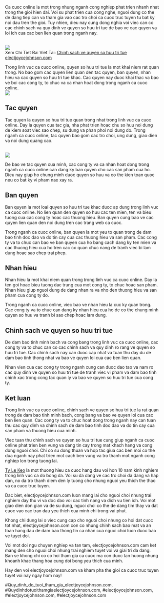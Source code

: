 <p>Ca cuoc online la mot trong nhung nganh cong nghiep phat trien nhanh nhat trong the gioi hien dai. Voi su phat trien cua cong nghe, nguoi dung co the de dang tiep can va tham gia vao cac tro choi ca cuoc truc tuyen tu bat ky noi dau tren the gioi. Tuy nhien, dieu nay cung dong nghia voi viec can co cac chinh sach va quy dinh ve quyen so huu tri tue de bao ve cac quyen va loi ich cua cac ben lien quan trong nganh nay.</p><br><img src="https://electjoycejohnson.com/wp-content/uploads/2025/02/chinh-sach-ve-quyen-so-huu-tri-tue-2.jpg"></br>
Xem Chi Tiet Bai Viet Tai: <a href="https://electjoycejohnson.com/chinh-sach-ve-quyen-so-huu-tri-tue-electjoycejohnson-com/">Chinh sach ve quyen so huu tri tue electjoycejohnson.com</a><p>Trong linh vuc ca cuoc online, quyen so huu tri tue la mot khai niem rat quan trong. No bao gom cac quyen lien quan den tac quyen, ban quyen, nhan hieu va cac quyen so huu tri tue khac. Cac quyen nay duoc khai thac va bao ve boi cac cong ty, to chuc va ca nhan hoat dong trong nganh ca cuoc online.<br><img src="https://electjoycejohnson.com/wp-content/uploads/2025/02/chinh-sach-ve-quyen-so-huu-tri-tue-1.jpg"></br><h2>Tac quyen</h2><p>Tac quyen la quyen so huu tri tue quan trong nhat trong linh vuc ca cuoc online. Day la quyen cua tac gia, nha phat trien hoac chu so huu noi dung de kiem soat viec sao chep, su dung va phan phoi noi dung do. Trong nganh ca cuoc online, tac quyen bao gom cac tro choi, ung dung, giao dien va noi dung quang cao.</p><br><img src="https://electjoycejohnson.com/wp-content/uploads/2025/02/doi-hinh-thi-dau-1.jpg"></br><p>De bao ve tac quyen cua minh, cac cong ty va ca nhan hoat dong trong nganh ca cuoc online can dang ky ban quyen cho cac san pham cua ho. Dieu nay giup ho chung minh duoc quyen so huu va co the kien toan quoc neu co bat ky vi pham nao xay ra.<h2>Ban quyen</h2><p>Ban quyen la mot loai quyen so huu tri tue khac duoc ap dung trong linh vuc ca cuoc online. No lien quan den quyen so huu cac ten mien, ten va bieu tuong cua cac cong ty hoac cac thuong hieu. Ban quyen cung bao ve cac quyen lien quan den noi dung tren cac trang web ca cuoc.</p><p>Trong nganh ca cuoc online, ban quyen la mot yeu to quan trong de dam bao tinh doc dao va do tin cay cua cac thuong hieu va san pham. Cac cong ty va to chuc can bao ve ban quyen cua ho bang cach dang ky ten mien va cac thuong hieu cua ho tren cac co quan chuc nang de tranh viec bi lam dung hoac sao chep trai phep.<h2>Nhan hieu</h2><p>Nhan hieu la mot khai niem quan trong trong linh vuc ca cuoc online. Day la ten goi hoac bieu tuong dac trung cua mot cong ty, to chuc hoac san pham. Nhan hieu giup nguoi dung de dang nhan ra va nho den thuong hieu va san pham cua cong ty do.</p><p>Trong nganh ca cuoc online, viec bao ve nhan hieu la cuc ky quan trong. Cac cong ty va to chuc can dang ky nhan hieu cua ho de co the chung minh quyen so huu va tranh bi sao chep hoac lam dung.</p><h2>Chinh sach ve quyen so huu tri tue</h2><p>De dam bao tinh minh bach va cong bang trong linh vuc ca cuoc online, cac cong ty va to chuc can co cac chinh sach va quy dinh ro rang ve quyen so huu tri tue. Cac chinh sach nay can duoc cap nhat va tuan thu day du de dam bao tinh thong nhat va bao ve quyen loi cua cac ben lien quan.</p><p>Nhan vien cua cac cong ty trong nganh cung can duoc dao tao va nam ro cac quy dinh ve quyen so huu tri tue de tranh viec vi pham va dam bao tinh chinh xac trong cong tac quan ly va bao ve quyen so huu tri tue cua cong ty.</p><h2>Ket luan</h2><p>Trong linh vuc ca cuoc online, chinh sach ve quyen so huu tri tue la rat quan trong de dam bao tinh minh bach, cong bang va bao ve quyen loi cua cac ben lien quan. Cac cong ty va to chuc hoat dong trong nganh nay can tuan thu cac quy dinh va chinh sach de dam bao tinh doc dao va do tin cay cua san pham va thuong hieu cua minh.</p><p>Viec tuan thu chinh sach ve quyen so huu tri tue cung giup nganh ca cuoc online phat trien ben vung va dang tin cay trong mat khach hang va cong dong nguoi choi. Chi co su dong thuan va hop tac giua cac ben moi co the dua nganh nay phat trien mot cach ben vung va tro thanh mot nganh cong nghiep lon trong tuong lai.</p><p><a href="https://electjoycejohnson.com/">Ty Le Keo</a> la mot thuong hieu ca cuoc hang dau voi hon 10 nam kinh nghiem trong linh vuc ca do bong da. Voi su da dang ve cac tro choi da dang va hap dan, no da tro thanh diem den ly tuong cho nhung nguoi yeu thich the thao va ca cuoc truc tuyen.

Dac biet, electjoycejohnson.com luon mang lai cho nguoi choi nhung trai nghiem day thu vi va doc dao voi cac tinh nang va dich vu tien ich. Voi mot giao dien don gian va de su dung, nguoi choi co the de dang tim thay va dat cuoc vao cac tran dau yeu thich cua minh chi trong vai phut.

Khong chi dung lai o viec cung cap cho nguoi choi nhung co hoi dat cuoc tot nhat, electjoycejohnson.com con co nhung chinh sach bao mat va an toan hang dau de dam bao thong tin ca nhan cua nguoi choi luon duoc bao ve tuyet doi.

Voi mot doi ngu chuyen nghiep va tan tam, electjoycejohnson.com cam ket mang den cho nguoi choi nhung trai nghiem tuyet voi va giai tri da dang. Ban se khong chi co co hoi tham gia ca cuoc ma con duoc tan huong nhung khoanh khac thang hoa cung doi bong yeu thich cua minh.

Hay den voi electjoycejohnson.com va kham pha the gioi ca cuoc truc tuyen tuyet voi nay ngay hom nay!</p>
#Quy_dinh_do_tuoi_tham_gia_electjoycejohnson.com, #Quydinhdotuoithamgiaelectjoycejohnson.com, #electjoycejohnson.com, #electjoycejohnson.com, #electjoycejohnson.com
